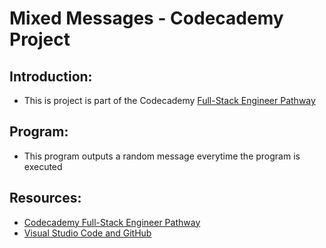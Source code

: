 # Mixed Messages - Codecademy Project

## Introduction:
- This is project is part of the Codecademy [Full-Stack Engineer Pathway](https://www.codecademy.com/learn/paths/full-stack-engineering-cfb)

## Program:
- This program outputs a random message everytime the program is executed

## Resources:
- [Codecademy Full-Stack Engineer Pathway](https://www.codecademy.com/learn/paths/full-stack-engineering-cfb)
- [Visual Studio Code and GitHub](https://docs.microsoft.com/en-us/shows/Learn-Live/Learn-Git-Episode-4-Visual-Studio-Code-and-GitHub)
